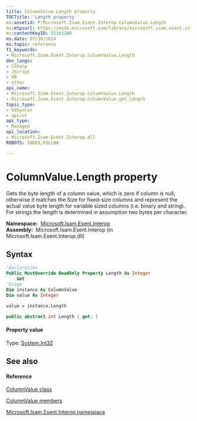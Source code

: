 ```yaml
---
title: ColumnValue.Length property 
TOCTitle: 'Length property '
ms:assetid: P:Microsoft.Isam.Esent.Interop.ColumnValue.Length
ms:mtpsurl: https://msdn.microsoft.com/library/microsoft.isam.esent.interop.columnvalue.length(v=EXCHG.10)
ms:contentKeyID: 55101208
ms.date: 07/30/2014
ms.topic: reference
f1_keywords:
- Microsoft.Isam.Esent.Interop.ColumnValue.Length
dev_langs:
- CSharp
- JScript
- VB
- other
api_name: 
- Microsoft.Isam.Esent.Interop.ColumnValue.Length
- Microsoft.Isam.Esent.Interop.ColumnValue.get_Length
topic_type: 
- kbSyntax
- apiref
api_type: 
- Managed
api_location: 
- Microsoft.Isam.Esent.Interop.dll
ROBOTS: INDEX,FOLLOW

---
```


# ColumnValue.Length property

Gets the byte length of a column value, which is zero if column is null, otherwise it matches the Size for fixed-size columns and represent the actual value byte length for variable sized columns (i.e. binary and string). For strings the length is determined in assumption two bytes per character.

**Namespace:**  [Microsoft.Isam.Esent.Interop](hh596136\(v=exchg.10\).md)  
**Assembly:**  Microsoft.Isam.Esent.Interop (in Microsoft.Isam.Esent.Interop.dll)

## Syntax

``` vb
'Declaration
Public MustOverride ReadOnly Property Length As Integer
    Get
'Usage
Dim instance As ColumnValue
Dim value As Integer

value = instance.Length
```

``` csharp
public abstract int Length { get; }
```

#### Property value

Type: [System.Int32](/dotnet/api/system.int32)  

## See also

#### Reference

[ColumnValue class](dn334206\(v=exchg.10\).md)

[ColumnValue members](dn334156\(v=exchg.10\).md)

[Microsoft.Isam.Esent.Interop namespace](hh596136\(v=exchg.10\).md)